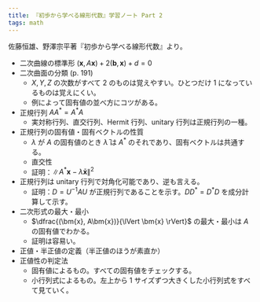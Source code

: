 ```yaml
---
title: 『初歩から学べる線形代数』学習ノート Part 2
tags: math
---
```


佐藤恒雄、野澤宗平著『初歩から学べる線形代数』より。

* 二次曲線の標準形 $(\bm{x}, A\bm{x}) + 2(\bm{b}, \bm{x}) + d = 0$
* 二次曲面の分類 (p. 191)
  * $X, Y, Z$ の次数がすべて 2 のものは覚えやすい。ひとつだけ 1 になっているものは覚えにくい。
  * 例によって固有値の並べ方にコツがある。
* 正規行列 $AA^* = A^*A$
  * 実対称行列、直交行列、Hermit 行列、unitary 行列は正規行列の一種。
* 正規行列の固有値・固有ベクトルの性質
  * $\lambda$ が $A$ の固有値のとき $\bar{\lambda}$ は $A^*$ のそれであり、固有ベクトルは共通する。
  * 直交性
  * 証明：$\lVert A^* \bm{x} - \bar{\lambda}\bm{x} \rVert^2$
* 正規行列は unitary 行列で対角化可能であり、逆も言える。
  * 証明：$D = U^{-1}AU$ が正規行列であることを示す。$DD^* = D^*D$ を成分計算して示す。
* 二次形式の最大・最小
  * $\dfrac{(\bm{x}, A\bm{x})}{\lVert \bm{x} \rVert}$ の最大・最小は $A$ の固有値でわかる。
  * 証明は容易い。
* 正値・半正値の定義（半正値のほうが素直か）
* 正値性の判定法
  * 固有値によるもの。すべての固有値をチェックする。
  * 小行列式によるもの。左上から 1 サイズずつ大きくした小行列式をすべて見ていく。
